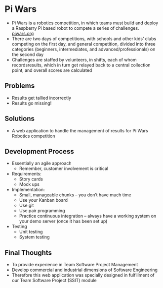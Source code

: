 # Pi Wars
* Pi Wars is a robotics competition, in which teams must build and deploy a Raspberry Pi based robot to compete a series of challenges.
[piwars.org](https://piwars.org/)
* There are two days of competitions, with schools and other kids’ clubs competing on the first day, and general competition, divided into three categories (beginners, intermediates, and advanced/professionals) on the second day
* Challenges are staffed by volunteers, in shifts, each of whom recordsresults, which in turn get relayed back to a central collection point, and overall scores are calculated

## Problems
* Results get tallied incorrectly
* Results go missing!

## Solutions
* A web application to handle the management of results for Pi Wars Robotics competition

## Development Process
- Essentially an agile approach
  - Remember, customer involvement is critical
- Requirements:
  - Story cards
  - Mock ups
- Implementation:
  - Small, manageable chunks – you don’t have much time
  - Use your Kanban board
  - Use git
  - Use pair programming
  - Practice continuous integration – always have a working system on your demo server (once it has
  been set up)
- Testing
  - Unit testing
  - System testing

## Final Thoughts
* To provide experience in Team Software Project Management
* Develop commercial and industrial dimensions of Software Engineering
* Therefore this web application was specially designed in fulfillment of our Team Software Project (SSIT) module

